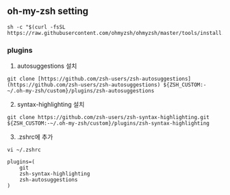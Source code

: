 ## oh-my-zsh setting

```
sh -c "$(curl -fsSL https://raw.githubusercontent.com/ohmyzsh/ohmyzsh/master/tools/install.sh)"
```
### plugins

1. autosuggestions 설치

```
git clone [https://github.com/zsh-users/zsh-autosuggestions](https://github.com/zsh-users/zsh-autosuggestions) ${ZSH_CUSTOM:-~/.oh-my-zsh/custom}/plugins/zsh-autosuggestions
```

2. syntax-highlighting 설치

```
git clone https://github.com/zsh-users/zsh-syntax-highlighting.git ${ZSH_CUSTOM:-~/.oh-my-zsh/custom}/plugins/zsh-syntax-highlighting
```

3. .zshrc에 추가
```
vi ~/.zshrc
```

```
plugins=(
	git
	zsh-syntax-highlighting
	zsh-autosuggestions
)
```


